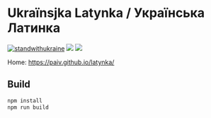 
Ukraïnsjka Latynka / Українська Латинка
======================================

[![standwithukraine](https://user-images.githubusercontent.com/196601/157244482-73d3c54c-3e3f-4fac-8eb0-cc32cd5d746e.svg)](https://ukrainewar.carrd.co/)
[![](https://github.com/paiv/latynka/workflows/Build/badge.svg)](https://github.com/paiv/latynka/actions)
[![](https://github.com/paiv/latynka/workflows/Publish/badge.svg)](https://github.com/paiv/latynka/actions)


Home: https://paiv.github.io/latynka/


Build
-----

```sh
npm install
npm run build
```
